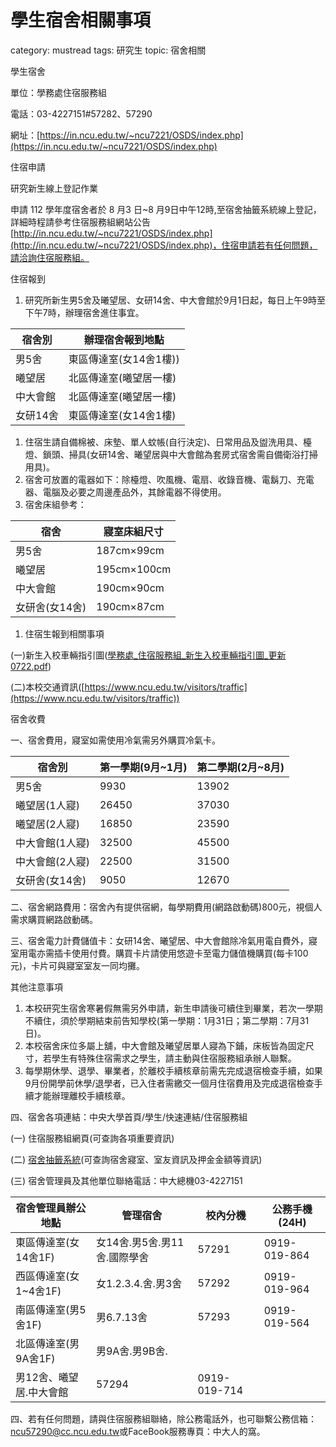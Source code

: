 # 學生宿舍相關事項

category: mustread
tags: 研究生
topic: 宿舍相關

學生宿舍

單位：學務處住宿服務組

電話：03-4227151#57282、57290

網址：[https://in.ncu.edu.tw/~ncu7221/OSDS/index.php](https://in.ncu.edu.tw/~ncu7221/OSDS/index.php)

住宿申請

研究新生線上登記作業

申請 112 學年度宿舍者於 8 月3 日~8 月9日中午12時,至宿舍抽籤系統線上登記，詳細時程請參考住宿服務組網站公告[http://in.ncu.edu.tw/~ncu7221/OSDS/index.php](http://in.ncu.edu.tw/~ncu7221/OSDS/index.php)，住宿申請若有任何問題，請洽詢住宿服務組。

住宿報到

1. 研究所新生男5舍及曦望居、女研14舍、中大會館於9月1日起，每日上午9時至下午7時，辦理宿舍進住事宜。

| 宿舍別 | 辦理宿舍報到地點 |
| --- | --- |
| 男5舍 | 東區傳達室(女14舍1樓)) |
| 曦望居 | 北區傳達室(曦望居一樓) |
| 中大會館 | 北區傳達室(曦望居一樓) |
| 女研14舍 | 東區傳達室(女14舍1樓) |
1. 住宿生請自備棉被、床墊、單人蚊帳(自行決定)、日常用品及盥洗用具、檯燈、鎖頭、掃具(女研14舍、曦望居與中大會館為套房式宿舍需自備衛浴打掃用具)。
2. 宿舍可放置的電器如下：除檯燈、吹風機、電扇、收錄音機、電鬍刀、充電器、電腦及必要之周邊產品外，其餘電器不得使用。
3. 宿舍床組參考：

| 宿舍 | 寢室床組尺寸 |
| --- | --- |
| 男5舍 | 187cm×99cm |
| 曦望居 | 195cm×100cm |
| 中大會館 | 190cm×90cm |
| 女研舍(女14舍) | 190cm×87cm |
1. 住宿生報到相關事項

(一)新生入校車輛指引圖([學務處_住宿服務組_新生入校車輛指引圖_更新0722.pdf](https://drive.google.com/file/d/1ru8isnqPV3jG0E21hY3xWX_d3lKmAw1t/view?usp=sharing))

(二)本校交通資訊([https://www.ncu.edu.tw/visitors/traffic](https://www.ncu.edu.tw/visitors/traffic))

宿舍收費

一、宿舍費用，寢室如需使用冷氣需另外購買冷氣卡。

| 宿舍別 | 第一學期(9月~1月) | 第二學期(2月~8月) |
| --- | --- | --- |
| 男5舍 | 9930 | 13902 |
| 曦望居(1人寢) | 26450 | 37030 |
| 曦望居(2人寢) | 16850 | 23590 |
| 中大會館(1人寢) | 32500 | 45500 |
| 中大會館(2人寢) | 22500 | 31500 |
| 女研舍(女14舍) | 9050 | 12670 |

二、宿舍網路費用：宿舍內有提供宿網，每學期費用(網路啟動碼)800元，視個人需求購買網路啟動碼。

三、宿舍電力計費儲值卡：女研14舍、曦望居、中大會館除冷氣用電自費外，寢室用電亦需插卡使用付費。購買卡片請使用悠遊卡至電力儲值機購買(每卡100元)，卡片可與寢室室友一同均攤。

其他注意事項

1. 本校研究生宿舍寒暑假無需另外申請，新生申請後可續住到畢業，若次一學期不續住，須於學期結束前告知學校(第一學期：1月31日；第二學期：7月31日)。
2. 本校宿舍床位多屬上舖，中大會館及曦望居單人寢為下鋪，床板皆為固定尺寸，若學生有特殊住宿需求之學生，請主動與住宿服務組承辦人聯繫。
3. 每學期休學、退學、畢業者，於離校手續核章前需先完成退宿檢查手續，如果9月份開學前休學/退學者，已入住者需繳交一個月住宿費用及完成退宿檢查手續才能辦理離校手續核章。

四、宿舍各項連結：中央大學首頁/學生/快速連結/住宿服務組

(一) 住宿服務組網頁(可查詢各項重要資訊)

(二) [宿舍抽籤系統](http://dorm.is.ncu.edu.tw/DormSys/main/index.jsp)(可查詢宿舍寢室、室友資訊及押金金額等資訊)

(三) 宿舍管理員及其他單位聯絡電話：中大總機03-4227151

| 宿舍管理員辦公地點 | 管理宿舍 | 校內分機 | 公務手機(24H) |
| --- | --- | --- | --- |
| 東區傳達室(女14舍1F) | 女14舍.男5舍.男11舍.國際學舍 | 57291 | 0919-019-864 |
| 西區傳達室(女1~4舍1F) | 女1.2.3.4.舍.男3舍 | 57292 | 0919-019-964 |
| 南區傳達室(男5舍1F) | 男6.7.13舍 | 57293 | 0919-019-564 |
| 北區傳達室(男9A舍1F) | 男9A舍.男9B舍.
男12舍、曦望居.中大會館 | 57294 | 0919-019-714 |

四、若有任何問題，請與住宿服務組聯絡，除公務電話外，也可聯繫公務信箱：[ncu57290@cc.ncu.edu.tw](mailto:ncu57290@cc.ncu.edu.tw)或FaceBook服務專頁：中大人的窩。